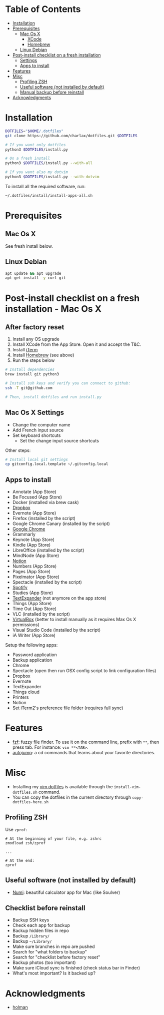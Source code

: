 <!-- START doctoc generated TOC please keep comment here to allow auto update -->
<!-- DON'T EDIT THIS SECTION, INSTEAD RE-RUN doctoc TO UPDATE -->
# Table of Contents

- [Installation](#installation)
- [Prerequisites](#prerequisites)
  - [Mac Os X](#mac-os-x)
    - [XCode](#xcode)
    - [Homebrew](#homebrew)
  - [Linux Debian](#linux-debian)
- [Post-install checklist on a fresh installation](#post-install-checklist-on-a-fresh-installation)
  - [Settings](#settings)
  - [Apps to install](#apps-to-install)
- [Features](#features)
- [Misc](#misc)
  - [Profiling ZSH](#profiling-zsh)
  - [Useful software (not installed by default)](#useful-software-not-installed-by-default)
  - [Manual backup before reinstall](#manual-backup-before-reinstall)
- [Acknowledgments](#acknowledgments)

<!-- END doctoc generated TOC please keep comment here to allow auto update -->

# Installation

```bash
DOTFILES="$HOME/.dotfiles"
git clone https://github.com/charlax/dotfiles.git $DOTFILES

# If you want only dotfiles
python3 $DOTFILES/install.py

# On a fresh install
python3 $DOTFILES/install.py --with-all

# If you want also my dotvim
python3 $DOTFILES/install.py --with-dotvim
```

To install all the required software, run:

```bash
~/.dotfiles/install/install-apps-all.sh
```

# Prerequisites

## Mac Os X

See fresh install below.

## Linux Debian

```bash
apt update && apt upgrade
apt-get install -y curl git
```

# Post-install checklist on a fresh installation - Mac Os X

## After factory reset

1. Install any OS upgrade
2. Install XCode from the App Store. Open it and accept the T&C.
3. Install [iTerm](https://iterm2.com/downloads.html)
4. Install [Homebrew](https://brew.sh/) (see above)
5. Run the steps below

```bash
# Install dependencies
brew install git python3

# Install ssh keys and verify you can connect to github:
ssh -T git@github.com

# Then, install dotfiles and run install.py
```

## Mac Os X Settings

* Change the computer name
* Add French input source
* Set keyboard shortcuts
  * Set the change input source shortcuts

Other steps:

```bash
# Install local git settings
cp gitconfig.local.template ~/.gitconfig.local
```

## Apps to install

* Annotate (App Store)
* Be Focused (App Store)
* Docker (installed via brew cask)
* [Dropbox](https://www.dropbox.com/install)
* Evernote (App Store)
* Firefox (installed by the script)
* Google Chrome Canary (installed by the script)
* [Google Chrome](https://www.google.com/chrome/)
* Grammarly
* Keynote (App Store)
* Kindle (App Store)
* LibreOffice (installed by the script)
* MindNode (App Store)
* [Notion](https://www.notion.so/desktop)
* Numbers (App Store)
* Pages (App Store)
* Pixelmator (App Store)
* Spectacle (installed by the script)
* [Spotify](https://www.spotify.com/fr/download/mac)
* Studies (App Store)
* [TextExpander](https://textexpander.com/download/) (not anymore on the app store)
* Things (App Store)
* Time Out (App Store)
* VLC (installed by the script)
* [VirtualBox](https://www.virtualbox.org/wiki/Downloads) (better to install manually as it requires Max Os X permissions)
* Visual Studio Code (installed by the script)
* iA Writer (App Store)

Setup the following apps:

* Password application
* Backup application
* Chrome
* Spectacle (open then run OSX config script to link configuration files)
* Dropbox
* Evernote
* TextExpander
* Things cloud
* Printers
* Notion
* Set iTerm2's preference file folder (requires full sync)

# Features

* [fzf](https://github.com/junegunn/fzf): fuzzy file finder. To use it on the command line, prefix with `**`, then press tab. For instance: `vim **<TAB>`.
* [autojump](https://github.com/wting/autojump): a cd commands that learns
  about your favorite directories.

# Misc

* Installing my [vim dotfiles](https://github.com/charlax/dotvim) is available through the `install-vim-dotfiles.sh` command.
* You can copy the dotfiles in the current directory through
  `copy-dotfiles-here.sh`

## Profiling ZSH

Use `zprof`:

```
# At the beginning of your file, e.g. zshrc
zmodload zsh/zprof

...

# At the end:
zprof
```

## Useful software (not installed by default)

* [Numi](https://numi.io/): beautiful calculator app for Mac (like Soulver)

## Checklist before reinstall

* Backup SSH keys
* Check each app for backup
* Backup hidden files in repo
* Backup `/Library/`
* Backup `~/Library/`
* Make sure branches in repo are pushed
* Search for "what folders to backup"
* Search for "checklist before factory reset"
* Backup photos (too important)
* Make sure iCloud sync is finished (check status bar in Finder)
* What's most important? Is it backed up?

# Acknowledgments

* [holman](https://github.com/holman/dotfiles)
